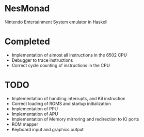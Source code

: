 NesMonad
============

Nintendo Entertainment System emulator in Haskell

Completed
========
- Implementation of almost all instructions in the 6502 CPU
- Debugger to trace instructions
- Correct cycle counting of instructions in the CPU

TODO
====
- Implementation of handling interrupts, and Kil instruction
- Correct loading of ROMS and startup initialization
- Implementation of PPU 
- Implementation of APU
- Implementation of Memory mirroring and redirection to IO ports
- ROM mapper
- Keyboard input and graphics output
